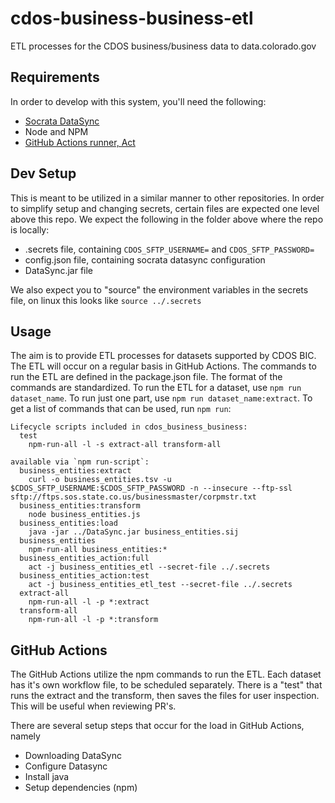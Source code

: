# cdos-business-business-etl
ETL processes for the CDOS business/business data to data.colorado.gov

## Requirements
In order to develop with this system, you'll need the following:
 - [Socrata DataSync](https://github.com/socrata/datasync/releases)
 - Node and NPM
 - [GitHub Actions runner, Act](https://github.com/nektos/act)

## Dev Setup
This is meant to be utilized in a similar manner to other repositories.
In order to simplify setup and changing secrets, certain files are expected one level above
this repo. We expect the following in the folder above where the repo is locally:
 - .secrets file, containing `CDOS_SFTP_USERNAME=` and `CDOS_SFTP_PASSWORD=`
 - config.json file, containing socrata datasync configuration
 - DataSync.jar file

We also expect you to "source" the environment variables in the secrets file,
on linux this looks like `source ../.secrets`
## Usage
The aim is to provide ETL processes for datasets supported by CDOS BIC.
The ETL will occur on a regular basis in GitHub Actions.
The commands to run the ETL are defined in the package.json file.
The format of the commands are standardized. To run the ETL for a dataset,
use `npm run dataset_name`. To run just one part, use `npm run dataset_name:extract`.
To get a list of commands that can be used, run `npm run`:

```
Lifecycle scripts included in cdos_business_business:
  test
    npm-run-all -l -s extract-all transform-all

available via `npm run-script`:
  business_entities:extract
    curl -o business_entities.tsv -u $CDOS_SFTP_USERNAME:$CDOS_SFTP_PASSWORD -n --insecure --ftp-ssl sftp://ftps.sos.state.co.us/businessmaster/corpmstr.txt
  business_entities:transform
    node business_entities.js
  business_entities:load
    java -jar ../DataSync.jar business_entities.sij
  business_entities
    npm-run-all business_entities:*
  business_entities_action:full
    act -j business_entities_etl --secret-file ../.secrets
  business_entities_action:test
    act -j business_entities_etl_test --secret-file ../.secrets
  extract-all
    npm-run-all -l -p *:extract
  transform-all
    npm-run-all -l -p *:transform
```

## GitHub Actions
The GitHub Actions utilize the npm commands to run the ETL.
Each dataset has it's own workflow file, to be scheduled separately.
There is a "test" that runs the extract and the transform, then saves
the files for user inspection. This will be useful when reviewing PR's.

There are several setup steps that occur for the load in GitHub
Actions, namely
 - Downloading DataSync
 - Configure Datasync
 - Install java
 - Setup dependencies (npm)
